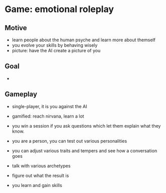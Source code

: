 # Game: emotional roleplay

## Motive

- learn people about the human psyche and learn more about themself
- you evolve your skills by behaving wisely
- picture: have the AI create a picture of you

## Goal
- 



## Gameplay

- single-player, it is you against the AI
- gamified: reach nirvana, learn a lot
- you win a session if you ask questions which let them explain what they know.

- you are a person, you can test out various personalities
- you can adjust various traits and tempers and see how a conversation goes
- talk with various archetypes
- figure out what the result is

- you learn and gain skills
